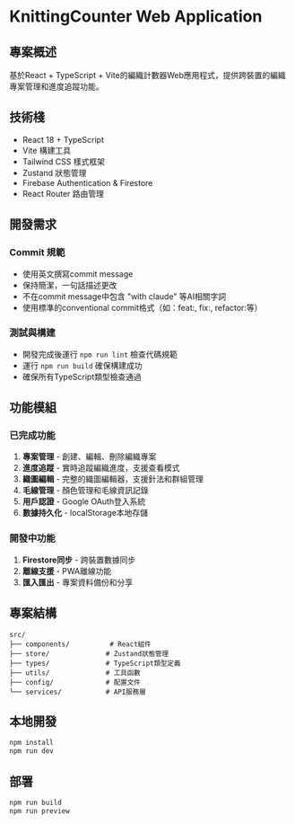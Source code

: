 # KnittingCounter Web Application

## 專案概述
基於React + TypeScript + Vite的編織計數器Web應用程式，提供跨裝置的編織專案管理和進度追蹤功能。

## 技術棧
- React 18 + TypeScript
- Vite 構建工具
- Tailwind CSS 樣式框架
- Zustand 狀態管理
- Firebase Authentication & Firestore
- React Router 路由管理

## 開發需求

### Commit 規範
- 使用英文撰寫commit message
- 保持簡潔，一句話描述更改
- 不在commit message中包含 "with claude" 等AI相關字詞
- 使用標準的conventional commit格式（如：feat:, fix:, refactor:等）

### 測試與構建
- 開發完成後運行 `npm run lint` 檢查代碼規範
- 運行 `npm run build` 確保構建成功
- 確保所有TypeScript類型檢查通過

## 功能模組

### 已完成功能
1. **專案管理** - 創建、編輯、刪除編織專案
2. **進度追蹤** - 實時追蹤編織進度，支援查看模式
3. **織圖編輯** - 完整的織圖編輯器，支援針法和群組管理
4. **毛線管理** - 顏色管理和毛線資訊記錄
5. **用戶認證** - Google OAuth登入系統
6. **數據持久化** - localStorage本地存儲

### 開發中功能
1. **Firestore同步** - 跨裝置數據同步
2. **離線支援** - PWA離線功能
3. **匯入匯出** - 專案資料備份和分享

## 專案結構
```
src/
├── components/          # React組件
├── store/              # Zustand狀態管理
├── types/              # TypeScript類型定義
├── utils/              # 工具函數
├── config/             # 配置文件
└── services/           # API服務層
```

## 本地開發
```bash
npm install
npm run dev
```

## 部署
```bash
npm run build
npm run preview
```